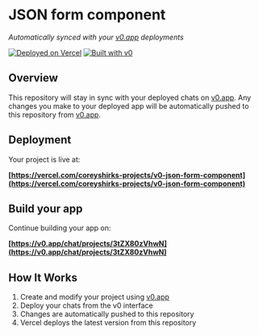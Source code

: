 # JSON form component

*Automatically synced with your [v0.app](https://v0.app) deployments*

[![Deployed on Vercel](https://img.shields.io/badge/Deployed%20on-Vercel-black?style=for-the-badge&logo=vercel)](https://vercel.com/coreyshirks-projects/v0-json-form-component)
[![Built with v0](https://img.shields.io/badge/Built%20with-v0.app-black?style=for-the-badge)](https://v0.app/chat/projects/3tZX80zVhwN)

## Overview

This repository will stay in sync with your deployed chats on [v0.app](https://v0.app).
Any changes you make to your deployed app will be automatically pushed to this repository from [v0.app](https://v0.app).

## Deployment

Your project is live at:

**[https://vercel.com/coreyshirks-projects/v0-json-form-component](https://vercel.com/coreyshirks-projects/v0-json-form-component)**

## Build your app

Continue building your app on:

**[https://v0.app/chat/projects/3tZX80zVhwN](https://v0.app/chat/projects/3tZX80zVhwN)**

## How It Works

1. Create and modify your project using [v0.app](https://v0.app)
2. Deploy your chats from the v0 interface
3. Changes are automatically pushed to this repository
4. Vercel deploys the latest version from this repository